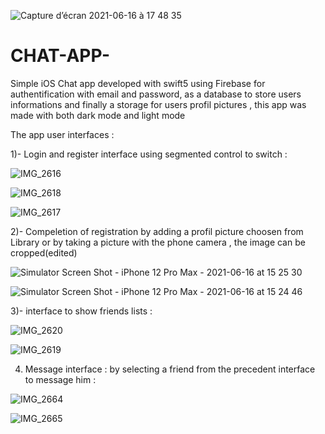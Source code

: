 ![Capture d’écran 2021-06-16 à 17 48 35](https://user-images.githubusercontent.com/51541884/122260381-1cb15a00-cecb-11eb-8baa-e472e91c79cf.png)
# CHAT-APP-
Simple iOS Chat app developed with swift5 using Firebase for authentification with email and password, as a database to store users informations and finally a storage for users profil pictures , this app was made with both dark mode and light mode 

The app user interfaces : 


1)- Login and register interface using segmented control to switch :




![IMG_2616](https://user-images.githubusercontent.com/51541884/122236146-2ed4cd80-ceb6-11eb-904b-100621dc4de9.PNG)   


![IMG_2618](https://user-images.githubusercontent.com/51541884/122236181-35634500-ceb6-11eb-9ba0-e31620ce4478.PNG)


![IMG_2617](https://user-images.githubusercontent.com/51541884/122236200-3ac08f80-ceb6-11eb-9a72-f927b16a8a39.PNG)





2)- Compeletion of registration by adding a profil picture choosen from Library or by taking a picture with the phone camera , the image can be cropped(edited) 




![Simulator Screen Shot - iPhone 12 Pro Max - 2021-06-16 at 15 25 30](https://user-images.githubusercontent.com/51541884/122237350-2b8e1180-ceb7-11eb-9d9f-e46710ad0246.png)    


![Simulator Screen Shot - iPhone 12 Pro Max - 2021-06-16 at 15 24 46](https://user-images.githubusercontent.com/51541884/122237387-321c8900-ceb7-11eb-97ef-4147cae76e93.png)





3)- interface to show friends lists : 




![IMG_2620](https://user-images.githubusercontent.com/51541884/122236644-97bc4580-ceb6-11eb-9199-ca3fa7201474.PNG)  


![IMG_2619](https://user-images.githubusercontent.com/51541884/122236678-9db22680-ceb6-11eb-9df6-921211c2fd87.PNG)







4) Message interface : by selecting a friend from the precedent interface to message him : 






![IMG_2664](https://user-images.githubusercontent.com/51541884/122236882-ccc89800-ceb6-11eb-84a4-86c78f53bab1.PNG) 



![IMG_2665](https://user-images.githubusercontent.com/51541884/122236942-d81bc380-ceb6-11eb-9178-f2862058dc57.PNG)






